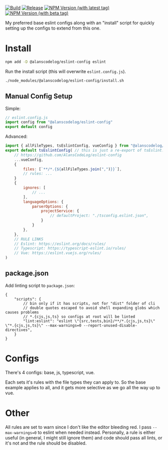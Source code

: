 [![Build](https://github.com/alanscodelog/eslint-config/actions/workflows/build.yml/badge.svg)](https://github.com/alanscodelog/eslint-config/actions/workflows/build.yml)
[![Release](https://github.com/alanscodelog/eslint-config/actions/workflows/release.yml/badge.svg)](https://github.com/alanscodelog/eslint-config/actions/workflows/release.yml)
[![NPM Version (with latest tag)](https://img.shields.io/npm/v/%40alanscodelog%2Feslint-config/latest)](https://www.npmjs.com/package/@alanscodelog/eslint-config/v/latest)
[![NPM Version (with beta tag)](https://img.shields.io/npm/v/%40alanscodelog%2Feslint-config/beta)](https://www.npmjs.com/package/@alanscodelog/eslint-config/v/beta)

My preferred base eslint configs along with an "install" script for quickly setting up the configs to extend from this one.

# Install

```bash
npm add -D @alanscodelog/eslint-config eslint
```

Run the install script (this will overwrite `eslint.config.js`).
```bash
./node_modules/@alanscodelog/eslint-config/install.sh
```

## Manual Config Setup

Simple:
```js
// eslint.config.js
import config from "@alanscodelog/eslint-config"
export default config
```

Advanced:
```js
import { allFileTypes, tsEslintConfig, vueConfig } from "@alanscodelog/eslint-config"
export default tsEslintConfig( // this is just a re-export of tsEslint.config
	// https://github.com/AlansCodeLog/eslint-config
	...vueConfig,
	{
		files: [`**/*.{${allFileTypes.join(",")}}`],
		// rules: ...
	}
	{
		ignores: [
			// ...	
		],
		languageOptions: {
			parserOptions: {
				projectService: {
					// defaultProject: "./tsconfig.eslint.json",
				}
			}
		},
	},
	// RULE LINKS
	// Eslint: https://eslint.org/docs/rules/
	// Typescript: https://typescript-eslint.io/rules/
	// Vue: https://eslint.vuejs.org/rules/
)
```
## package.json

Add linting script to `package.json`:
```jsonc
{
	"scripts": {
		// bin only if it has scripts, not for "dist" folder of cli
		// double quotes escaped to avoid shell expanding globs which causes problems
		// *.{cjs,js,ts} so configs at root will be linted
		"lint:eslint": "eslint \"{src,tests,bin}/**/*.{cjs,js,ts}\" \"*.{cjs,js,ts}\" --max-warnings=0 --report-unused-disable-directives",
	}
}
```
# Configs

There's 4 configs: base, js, typescript, vue.

Each sets it's rules with the file types they can apply to. So the base example applies to all, and it gets more selective as we go all the way up to vue.

# Other

All rules are set to warn since I don't like the editor bleeding red. I pass `--max-warnings=0` to eslint when needed instead. Personally, a rule is either useful (in general, I might still ignore them) and code should pass all lints, or it's not and the rule should be disabled.
